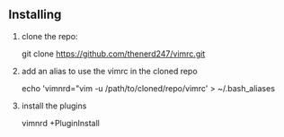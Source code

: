 Installing 
----------
1. clone the repo: 

    git clone https://github.com/thenerd247/vimrc.git

2. add an alias to use the vimrc in the cloned repo

    echo 'vimnrd="vim -u /path/to/cloned/repo/vimrc' > ~/.bash_aliases

3. install the plugins 

    vimnrd +PluginInstall
